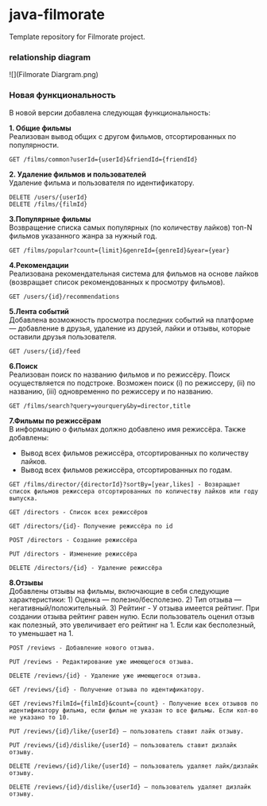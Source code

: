 # java-filmorate
Template repository for Filmorate project.


### relationship diagram
![](Filmorate Diargram.png)

### Новая функциональность

В новой версии добавлена следующая функциональность:

**1. Общие фильмы** <br /> 
Реализован вывод общих с другом фильмов, отсортированных по популярности.

```
GET /films/common?userId={userId}&friendId={friendId}
```

**2. Удаление фильмов и пользователей** <br />
Удаление фильма и пользователя по идентификатору.

```
DELETE /users/{userId}
DELETE /films/{filmId}
```

**3.Популярные фильмы** <br />
Возвращение списка самых популярных (по количеству лайков) топ-N фильмов указанного жанра за нужный год.

```
GET /films/popular?count={limit}&genreId={genreId}&year={year}
```

**4.Рекомендации** <br />
Реализована рекомендательная система для фильмов на основе лайков (возвращает список рекомендованных к просмотру фильмов).

```
GET /users/{id}/recommendations
```

**5.Лента событий** <br />
Добавлена возможность просмотра последних событий на платформе — добавление в друзья, удаление из друзей, лайки и отзывы, которые оставили друзья пользователя. 

```
GET /users/{id}/feed
```

**6.Поиск** <br />
Реализован поиск по названию фильмов и по режиссёру. Поиск осуществляется по подстроке. Возможен поиск (i) по режиссеру, (ii) по названию, (iii) одновременно по режиссеру и по названию.

```
GET /films/search?query=yourquery&by=director,title
```

**7.Фильмы по режиссёрам** <br />
В информацию о фильмах должно добавлено имя режиссёра. Также добавлены: 
- Вывод всех фильмов режиссёра, отсортированных по количеству лайков.
- Вывод всех фильмов режиссёра, отсортированных по годам.

```
GET /films/director/{directorId}?sortBy=[year,likes] - Возвращает список фильмов режиссера отсортированных по количеству лайков или году выпуска.

GET /directors - Список всех режиссёров

GET /directors/{id}- Получение режиссёра по id

POST /directors - Создание режиссёра

PUT /directors - Изменение режиссёра

DELETE /directors/{id} - Удаление режиссёра
```

**8.Отзывы** <br />
Добавлены отзывы на фильмы, включающие в себя следующие характеристики:
    1) Оценка — полезно/бесполезно.
    2) Тип отзыва — негативный/положительный.
    3) Рейтинг - У отзыва имеется рейтинг. При создании отзыва рейтинг равен нулю. Если пользователь оценил отзыв как полезный, это увеличивает его рейтинг на 1. Если как бесполезный, то уменьшает на 1.

```
POST /reviews - Добавление нового отзыва.

PUT /reviews - Редактирование уже имеющегося отзыва.

DELETE /reviews/{id} - Удаление уже имеющегося отзыва.

GET /reviews/{id} - Получение отзыва по идентификатору.

GET /reviews?filmId={filmId}&count={count} - Получение всех отзывов по идентификатору фильма, если фильм не указан то все фильмы. Если кол-во не указано то 10.

PUT /reviews/{id}/like/{userId} — пользователь ставит лайк отзыву.

PUT /reviews/{id}/dislike/{userId} — пользователь ставит дизлайк отзыву.
   
DELETE /reviews/{id}/like/{userId} — пользователь удаляет лайк/дизлайк отзыву.

DELETE /reviews/{id}/dislike/{userId} — пользователь удаляет дизлайк отзыву.
```